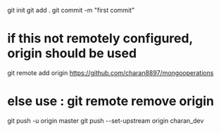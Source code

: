 git init 
git add . 
git commit -m "first commit" 
# if this not remotely configured, origin should be used
git remote add origin https://github.com/charan8897/mongooperations 
# else use : git remote remove origin 
git push -u origin master
git push --set-upstream origin charan_dev    
